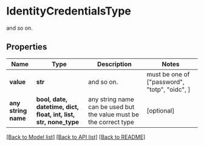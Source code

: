 # IdentityCredentialsType

and so on.

## Properties
Name | Type | Description | Notes
------------ | ------------- | ------------- | -------------
**value** | **str** | and so on. |  must be one of ["password", "totp", "oidc", ]
**any string name** | **bool, date, datetime, dict, float, int, list, str, none_type** | any string name can be used but the value must be the correct type | [optional]

[[Back to Model list]](../README.md#documentation-for-models) [[Back to API list]](../README.md#documentation-for-api-endpoints) [[Back to README]](../README.md)


